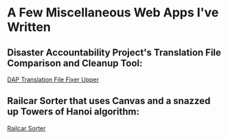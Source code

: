 # A Few Miscellaneous Web Apps I've Written

## Disaster Accountability Project's Translation File Comparison and Cleanup Tool:
[DAP Translation File Fixer Upper](https://johnsdean.github.io/misc/compareTranslationFiles.html)

## Railcar Sorter that uses Canvas and a snazzed up Towers of Hanoi algorithm:
[Railcar Sorter](https://johnsdean.github.io/misc/railcarSorter/railcarSorter.html)
